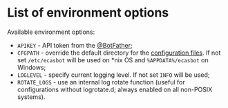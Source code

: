 # List of environment options

Available environment options:

  * `APIKEY` - API token from the [@BotFather](https://t.me/BotFather);
  * `CFGPATH` - override the default directory for the [configuration files](schema-documentation.md). If not set `/etc/ecasbot` will be used on *nix OS and `%APPDATA%/ecasbot` on Windows;
  * `LOGLEVEL` - specify current logging level. If not set `INFO` will be used;
  * `ROTATE_LOGS` - use an internal log rotate function (useful for configurations without logrotate.d; always enabled on all non-POSIX systems).
